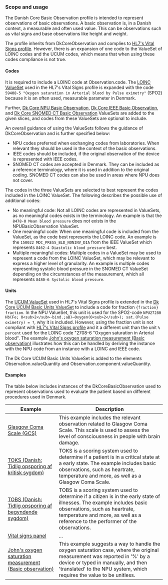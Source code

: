 ### Scope and usage
The Danish Core Basic Observation profile is intended to represent observations of basic observations. A basic observation is, in a Danish context, a measurable and often used value. This can be observations such as vital signs and base observations like height and weight.

The profile inherits from DkCoreObservation and complies to [HL7's Vital Signs profile](http://hl7.org/fhir/R4/vitalsigns.html). However, there is an expansion of one code to the ValueSet of LOINC codes and the UCUM codes, which means that when using these codes compliance is not true.

#### Codes
It is required to include a LOINC code at Observation.code. The [LOINC ValueSet](http://hl7.org/fhir/R4/valueset-observation-vitalsignresult.html) used in the  HL7's Vital Signs profile is expanded with the code `59408-5 "Oxygen saturation in Arterial blood by Pulse oximetry"` (SPO2) because it is an often used, measurable parameter in Denmark.

Further, [Dk Core NPU Basic Observation](./valueset-dk-core-NPUBasicObservation.html), [Dk Core IEEE Basic Observation](./valueset-dk-core-IEEEBasicObservation.html), and [Dk Core SNOMED CT Basic Observation](./valueset-dk-core-SCTBasicObservation.html) ValueSets are added to the given slices, and codes from these ValueSets are optional to include. 

An overall guidance of using the ValueSets follows the guidance of DkCoreObservation and is further specified below:
* NPU codes preferred when exchanging codes from laboratories. When relevant they should be used in the context of the basic observations. 
* IEEE codes should be included, if the original observation of the device is represented with IEEE codes.
* SNOMED CT codes are accepted in Denmark. They can be included as a reference terminology, where it is used in addition to the original coding. SNOMED CT codes can also be used in areas where NPU does not cover.

The codes in the three ValueSets are selected to best represent the codes included in the LOINC ValueSet. The following describes the possible use of additional codes:
* No meaningful code: Not all LOINC codes are represented in ValueSets, as no meaningful codes exists in the terminology. An example is that the `8478-0 Mean blood pressure` does not exists in the NPUBasicObservation ValueSet. 
* One meaningful code: When one meaningful code is included from the ValueSet, as the code best represents the LOINC code. An example is the `150022 MDC_PRESS_BLD_NONINV_DIA` from the IEEE ValueSet which represents `8462-4 Diastolic blood pressure` best. 
* Multiple meaningful codes: Multiple codes in a ValueSet may be used to represent a code from the LOINC ValueSet, which may be relevant to express a higher level of granularity. An example is multiple codes representing systolic blood pressure in the SNOMED CT ValueSet depending on the circumstances of the measurement, which all represents `8480-6 Systolic blood pressure`.

#### Units
The [UCUM ValueSet](http://hl7.org/fhir/R4/valueset-ucum-vitals-common.html) used in HL7's Vital Signs profile is extended in the [Dk Core UCUM Basic Units ValueSet](./valueset-dk-core-UCUM-BasicUnits.html) to include a code for fraction `{fraction} fraction`. In the NPU ValueSet, this unit is used for the SPO2-code `NPU27280 Hb(Fe; O<sub>2</sub>-bind.;aB)—Oxygen(O<sub>2</sub>); sat.(Pulse oximetry) = ?`, why it is included. However, using the fraction unit is not compliant with [HL7's Vital Signs profile](http://hl7.org/fhir/R4/vitalsigns.html) and it a different unit than the unit `% percent` used for the LOINC code "2708-6 "Oxygen saturation in Arterial blood". The example [John's oxygen saturation measurement (Basic observation)](./Observation-ObservationOxySatBasicObservationOrg.html) illustrates how this can be handled by deriving the instance with the NPU code from an instance with a LOINC and IEEE code.

The Dk Core UCUM Basic Units ValueSet is added to the elements Observation.valueQuantity and Observation.component.valueQuantity. 

#### Examples
The table below includes instances of the DkCoreBasicObservation used to represent observations used to evaluate the patient based on different procedures used in Denmark. 

Example | Description
----------------- | ------------------------ 
[Glasgow Coma Scale (GCS)](./Bundle-MaxGlasgowComaScale.html) | This example includes the relevant observation related to Glasgow Coma Scale. This scale is used to assess the level of consciousness in people with brain damage.
[TOKS (Danish: Tidlig opsporing af kritisk sygdom)](./Bundle-MaxTOKS.html) | TOKS is a scoring system used to determine if a patient is in a critical state at a early state. The example includes basic observations, such as heartrate, temperature and more, as well as a Glasgow Coma Scale. 
[TOBS (Danish: Tidlig opsporing af begyndende sygdom)](./Bundle-ElsesTOBS.html) | TOBS is a scoring system used to determine if a citizen is in the early state of illnesses. The example includes basic observations, such as heartrate, temperature and more, as well as a reference to the performer of the observations. 
[Vital signs panel](./Bundle-VitalSignPanel.html) | ... 
[John's oxygen saturation measurement (Basic observation)](./Observation-ObservationOxySatBasicObservationOrg.html) | This example suggests a way to handle the oxygen saturation case, where the original measurement was reported in '%' by a device or typed in manually, and then 'translated' to the NPU system, which requires the value to be unitless.

